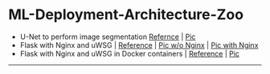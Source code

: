# ML-Deployment-Architecture-Zoo

- U-Net to perform image segmentation [Refernce](https://theaisummer.com/deep-learning-production/) | [Pic](https://theaisummer.com/static/fd0f5f2bafd32d6e18d40a1d5312f758/d8f62/full-system-architecture.png)
- Flask with Nginx and uWSG | [Reference](https://theaisummer.com/uwsgi-nginx/) | [Pic w/o Nginx](https://theaisummer.com/static/3bc002a80c39d1e6c423a1da33585f97/c0388/uwsgi.png) | [Pic with Nginx](https://theaisummer.com/static/262c3377a828afecc2fa0f099886f428/91e7e/nginx.png)
- Flask with Nginx and uWSG in Docker containers | [Reference](https://theaisummer.com/docker/) | [Pic](https://theaisummer.com/static/3a5039d102228b995182c4f97e30e179/eb645/docker-flask-tensorflow-uwsgi-nginx.png)
***
